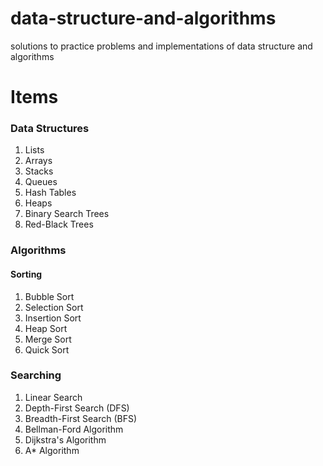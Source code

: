 # data-structure-and-algorithms
solutions to practice problems and implementations of data structure and algorithms 

# Items
### Data Structures
1. Lists 
2. Arrays
3. Stacks
4. Queues
5. Hash Tables
6. Heaps
7. Binary Search Trees
8. Red-Black Trees

### Algorithms
#### Sorting
1. Bubble Sort
2. Selection Sort
3. Insertion Sort
4. Heap Sort
5. Merge Sort
6. Quick Sort

### Searching
1. Linear Search
2. Depth-First Search (DFS)
3. Breadth-First Search (BFS)
4. Bellman-Ford Algorithm
5. Dijkstra's Algorithm
6. A\*  Algorithm



